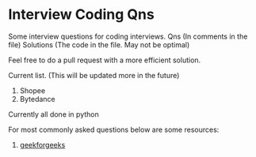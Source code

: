 # Interview Coding Qns
Some interview questions for coding interviews.
Qns (In comments in the file)
Solutions (The code in the file. May not be optimal)

Feel free to do a pull request with a more efficient solution.

Current list. (This will be updated more in the future)
1. Shopee
1. Bytedance


Currently all done in python

For most commonly asked questions below are some resources:
1. [geekforgeeks](https://www.geeksforgeeks.org/most-asked-computer-science-subjects-interview-questions-in-amazon-microsoft-flipkart/)


